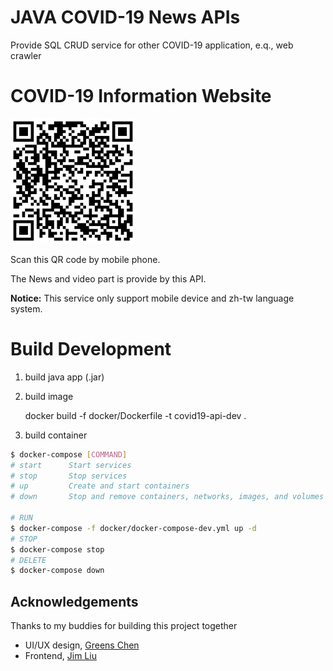 # JAVA COVID-19 News APIs

Provide SQL CRUD service for other COVID-19 application, e.q., web crawler

# COVID-19 Information Website

<img src="docs/covid19-demo.png" height=200 alt>

Scan this QR code by mobile phone.

The News and video part is provide by this API.

**Notice:** This service only support mobile device and zh-tw language system.

# Build Development

1. build java app (.jar)

2. build image

	docker build -f docker/Dockerfile -t covid19-api-dev .

3. build container
```bash
$ docker-compose [COMMAND]
# start      Start services
# stop       Stop services
# up         Create and start containers
# down       Stop and remove containers, networks, images, and volumes

# RUN
$ docker-compose -f docker/docker-compose-dev.yml up -d
# STOP
$ docker-compose stop
# DELETE
$ docker-compose down
```


## Acknowledgements

Thanks to my buddies for building this project together
* UI/UX design, [Greens Chen](https://github.com/GreensChen)
* Frontend, [Jim Liu](https://github.com/Jim963)
